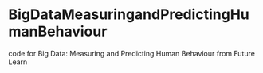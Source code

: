 # BigDataMeasuringandPredictingHumanBehaviour
code for Big Data: Measuring and Predicting Human Behaviour from Future Learn
